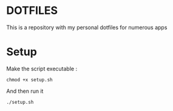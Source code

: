 # DOTFILES
This is a repository with my personal dotfiles for numerous apps

# Setup
Make the script executable :
```
chmod +x setup.sh
```
And then run it
```
./setup.sh
```
